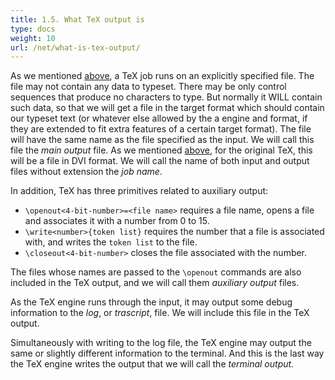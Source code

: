 ```yaml
---
title: 1.5. What TeX output is
type: docs
weight: 10
url: /net/what-is-tex-output/
---
```


As we mentioned [above](/tex/net/what-is-tex-input/), a TeX job runs on an explicitly specified file. The file may not contain any data to typeset. There may be only control sequences that produce no characters to type. But normally it WILL contain such data, so that we will get a file in the target format which should contain our typeset text (or whatever else allowed by the a engine and format, if they are extended to fit extra features of a certain target format). The file will have the same name as the file specified as the input. We will call this file the *main output* file. As we mentioned [above](/tex/net/what-are-aspose-tex-and-object-tex/#what-is-object-tex), for the original TeX, this will be a file in DVI format. We will call the name of both input and output files without extension the *job name*.

In addition, TeX has three primitives related to auxiliary output:
 * `\openout<4-bit-number>=<file name>` requires a file name, opens a file and associates it with a number from 0 to 15.
 * `\write<number>{token list}` requires the number that a file is associated with, and writes the `token list` to the file.
 * `\closeout<4-bit-number>` closes the file associated with the number.
 
The files whose names are passed to the `\openout` commands are also included in the TeX output, and we will call them *auxiliary output* files.

As the TeX engine runs through the input, it may output some debug information to the *log*, or *trascript*, file. We will include this file in the TeX output.

Simultaneously with writing to the log file, the TeX engine may output the same or slightly different information to the terminal. And this is the last way the TeX engine writes the output that we will call the *terminal output*.